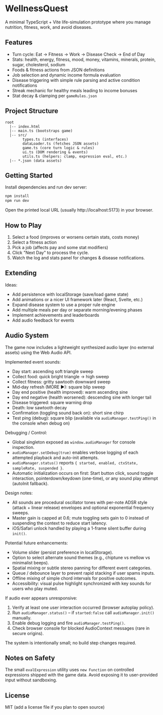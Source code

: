 # WellnessQuest

A minimal TypeScript + Vite life-simulation prototype where you manage nutrition, fitness, work, and avoid diseases.

## Features
- Turn cycle: Eat -> Fitness -> Work -> Disease Check -> End of Day
- Stats: health, energy, fitness, mood, money, vitamins, minerals, protein, sugar, cholesterol, sodium
- Foods & fitness actions from JSON definitions
- Job selection and dynamic income formula evaluation
- Disease triggering with simple rule parsing and active condition notifications
- Streak mechanic for healthy meals leading to income bonuses
- Stat decay & clamping per `gameRules.json`

## Project Structure
```
root
  |-- index.html
  |-- main.ts (bootstraps game)
  |-- src/
        types.ts (interfaces)
        dataLoader.ts (fetches JSON assets)
        game.ts (core turn logic & rules)
        ui.ts (DOM rendering & events)
        utils.ts (helpers: clamp, expression eval, etc.)
  |-- *.json (data assets)
```

## Getting Started

Install dependencies and run dev server:
```bash
npm install
npm run dev
```
Open the printed local URL (usually http://localhost:5173) in your browser.

## How to Play
1. Select a food (improves or worsens certain stats, costs money) 
2. Select a fitness action
3. Pick a job (affects pay and some stat modifiers)
4. Click "Next Day" to process the cycle.
5. Watch the log and stats panel for changes & disease notifications.

## Extending
Ideas:
- Add persistence with localStorage (save/load game state)
- Add animations or a nicer UI framework later (React, Svelte, etc.)
- Expand disease system to use a proper rule engine
- Add multiple meals per day or separate morning/evening phases
- Implement achievements and leaderboards
- Add audio feedback for events

## Audio System
The game now includes a lightweight synthesized audio layer (no external assets) using the Web Audio API.

Implemented event sounds:
- Day start: ascending soft triangle sweep
- Collect food: quick bright triangle → high sweep
- Collect fitness: gritty sawtooth downward sweep
- Mid‑day refresh (MORE ▶): square blip sweep
- Day end positive (health improved): warm ascending sine
- Day end negative (health worsened): descending sine with longer tail
- Disease triggered: square warning drop
- Death: low sawtooth decay
- Confirmation (toggling sound back on): short sine chirp
- Test ping (debug): square blip (available via `audioManager.testPing()` in the console when debug on)

Debugging / Control:
- Global singleton exposed as `window.audioManager` for console inspection.
- `audioManager.setDebug(true)` enables verbose logging of each attempted playback and auto-init attempts.
- `audioManager.status()` reports `{ started, enabled, ctxState, sampleRate, suspended }`.
- Automatic initialization occurs on first: Start button click, sound toggle interaction, pointerdown/keydown (one-time), or any sound play attempt (autoInit fallback).

Design notes:
- All sounds are procedural oscillator tones with per-note ADSR style (attack + linear release) envelopes and optional exponential frequency sweeps.
- Master gain is capped at 0.6; mute toggling sets gain to 0 instead of suspending the context to reduce start latency.
- iOS/Safari unlock handled by playing a 1-frame silent buffer during `init()`.

Potential future enhancements:
- Volume slider (persist preference in localStorage).
- Option to select alternate sound themes (e.g., chiptune vs mellow vs minimalist beeps).
- Spatial mixing or subtle stereo panning for different event categories.
- Queue / debounce layer to prevent rapid stacking if user spams inputs.
- Offline mixing of simple chord intervals for positive outcomes.
- Accessibility: visual pulse highlight synchronized with key sounds for users who play muted.

If audio ever appears unresponsive:
1. Verify at least one user interaction occurred (browser autoplay policy).
2. Run `audioManager.status()` – if `started:false` call `audioManager.init()` manually.
3. Enable debug logging and fire `audioManager.testPing()`.
4. Check browser console for blocked AudioContext messages (rare in secure origins).

The system is intentionally small; no build step changes required.

## Notes on Safety
The small `evalExpression` utility uses `new Function` on controlled expressions shipped with the game data. Avoid exposing it to user-provided input without sandboxing.

## License
MIT (add a license file if you plan to open source)
